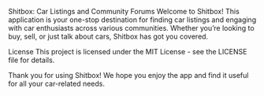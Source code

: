 Shitbox: Car Listings and Community Forums
Welcome to Shitbox! 
This application is your one-stop destination for finding car listings and engaging with car enthusiasts across various communities. Whether you’re looking to buy, sell, or just talk about cars, Shitbox has got you covered.


License
This project is licensed under the MIT License - see the LICENSE file for details.

Thank you for using Shitbox! We hope you enjoy the app and find it useful for all your car-related needs.
